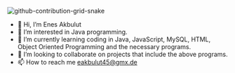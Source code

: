 
![github-contribution-grid-snake](https://github.com/eakbulut45/eakbulut45/assets/113622864/2f7ceb5d-28f4-4903-9e39-b52f7ad011ea)






- 👋 Hi, I’m Enes Akbulut
- 👀 I’m interested in  Java programming.
- 🌱 I’m currently learning coding in Java, JavaScript, MySQL, HTML, Object Oriented Programming and the necessary programs.
- 💞️ I’m looking to collaborate on projects that include the above programs.
- 📫 How to reach me eakbulut45@gmx.de

<!---
eakbulut45/eakbulut45 is a ✨ special ✨ repository because its `README.md` (this file) appears on your GitHub profile.
You can click the Preview link to take a look at your changes.
--->

